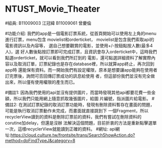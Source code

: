 # NTUST_Movie_Theater

#組員: B11009003 江冠緯 B11009061 曾慶倫

#功能介紹:
     我們的app是一個電影訂票系統，從首頁開始可以使用左上角的menu進行訂票，menu包含 movielist和orderticket，
     movielist是包含我們索取api的電影資訊以及內容等， 選自己想要觀賞的電影，並使用+/-按鈕點按人數(最多4人)，選
     好人數後點按訂票即可完成訂票，且資訊會存入orderticket中，這時我們點選orderticket，就可以看到我們所訂到的
     電影，還可點選詳細資料了解實際內容以及取消訂單，訂票紀錄也是存在database裡，所以就算app終止，再次回到app時
     還能保有資料。而一開始我們有設定權限，原本是想要讓app能夠在使用者訂完票後，詢問可否回傳訂票成功的訊息給使用
     者，但這部份我們並沒有完全做出來，所以僅有使用權限的產生而已。

#備註1:
     因為我們使用的api並沒有提供圖片，而當時發現其他api都要花費一些金額，所以我們只能用網上隨意抓取幾張圖片，給圖
     片編號，指派圖片給電影。
#備註2:
     在測試訂票紀錄的取消訂票功能時，發現有刪除資料暫存在畫面的問題，可能是執行取消訂票動作未完成，而畫面就直接跳到下
     一個Fragment，所以recyclerView讀到的資料是刪除訂票前的資料，我們有嘗試在刪除資料的corutine加delay，但還是沒辦
     法解決這個問題，目前折衷的方法是重新點擊選單一次，這樣recyclerView就能讀到正確的資料。
#網址: 
     api網址:https://cloud.culture.tw/frontsite/trans/SearchShowAction.do?method=doFindTypeJ&category=8